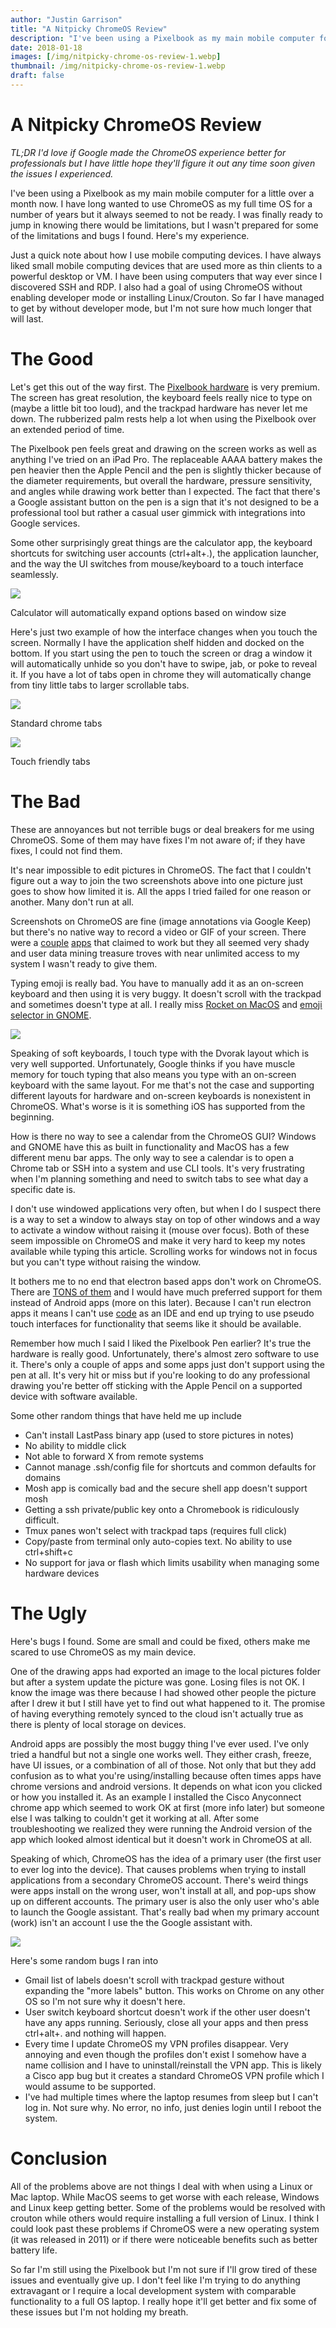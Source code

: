 ```yaml
---
author: "Justin Garrison"
title: "A Nitpicky ChromeOS Review"
description: "I've been using a Pixelbook as my main mobile computer for a little over a month now"
date: 2018-01-18
images: [/img/nitpicky-chrome-os-review-1.webp]
thumbnail: /img/nitpicky-chrome-os-review-1.webp
draft: false
---
```


# A Nitpicky ChromeOS Review

_TL;DR I'd love if Google made the ChromeOS experience better for professionals but I have little hope they'll figure it out any time soon given the issues I experienced._

I've been using a Pixelbook as my main mobile computer for a little over a month now. I have long wanted to use ChromeOS as my full time OS for a number of years but it always seemed to not be ready. I was finally ready to jump in knowing there would be limitations, but I wasn't prepared for some of the limitations and bugs I found. Here's my experience.

Just a quick note about how I use mobile computing devices. I have always liked small mobile computing devices that are used more as thin clients to a powerful desktop or VM. I have been using computers that way ever since I discovered SSH and RDP. I also had a goal of using ChromeOS without enabling developer mode or installing Linux/Crouton. So far I have managed to get by without developer mode, but I'm not sure how much longer that will last.

# The Good

Let's get this out of the way first. The [Pixelbook hardware](https://store.google.com/us/product/google_pixelbook_specs?hl=en-US) is very premium. The screen has great resolution, the keyboard feels really nice to type on (maybe a little bit too loud), and the trackpad hardware has never let me down. The rubberized palm rests help a lot when using the Pixelbook over an extended period of time.

The Pixelbook pen feels great and drawing on the screen works as well as anything I've tried on an iPad Pro. The replaceable AAAA battery makes the pen heavier then the Apple Pencil and the pen is slightly thicker because of the diameter requirements, but overall the hardware, pressure sensitivity, and angles while drawing work better than I expected. The fact that there's a Google assistant button on the pen is a sign that it's not designed to be a professional tool but rather a casual user gimmick with integrations into Google services.

Some other surprisingly great things are the calculator app, the keyboard shortcuts for switching user accounts (ctrl+alt+.), the application launcher, and the way the UI switches from mouse/keyboard to a touch interface seamlessly.

![](/img/nitpicky-chrome-os-review-2.webp)

Calculator will automatically expand options based on window size

Here's just two example of how the interface changes when you touch the screen. Normally I have the application shelf hidden and docked on the bottom. If you start using the pen to touch the screen or drag a window it will automatically unhide so you don't have to swipe, jab, or poke to reveal it. If you have a lot of tabs open in chrome they will automatically change from tiny little tabs to larger scrollable tabs.

![](/img/nitpicky-chrome-os-review-3.webp)

Standard chrome tabs

![](/img/nitpicky-chrome-os-review-6.webp)

Touch friendly tabs

# The Bad

These are annoyances but not terrible bugs or deal breakers for me using ChromeOS. Some of them may have fixes I'm not aware of; if they have fixes, I could not find them.

It's near impossible to edit pictures in ChromeOS. The fact that I couldn't figure out a way to join the two screenshots above into one picture just goes to show how limited it is. All the apps I tried failed for one reason or another. Many don't run at all.

Screenshots on ChromeOS are fine (image annotations via Google Keep) but there's no native way to record a video or GIF of your screen. There were a [couple](https://chrome.google.com/webstore/detail/screencastify-screen-vide/mmeijimgabbpbgpdklnllpncmdofkcpn?hl=en) [apps](https://chrome.google.com/webstore/detail/loom-video-recorder-scree/liecbddmkiiihnedobmlmillhodjkdmb?hl=en-US) that claimed to work but they all seemed very shady and user data mining treasure troves with near unlimited access to my system I wasn't ready to give them.

Typing emoji is really bad. You have to manually add it as an on-screen keyboard and then using it is very buggy. It doesn't scroll with the trackpad and sometimes doesn't type at all. I really miss [Rocket on MacOS](http://matthewpalmer.net/rocket/) and [emoji selector in GNOME](https://extensions.gnome.org/extension/1162/emoji-selector/).

![](/img/nitpicky-chrome-os-review-4.webp)

Speaking of soft keyboards, I touch type with the Dvorak layout which is very well supported. Unfortunately, Google thinks if you have muscle memory for touch typing that also means you type with an on-screen keyboard with the same layout. For me that's not the case and supporting different layouts for hardware and on-screen keyboards is nonexistent in ChromeOS. What's worse is it is something iOS has supported from the beginning.

How is there no way to see a calendar from the ChromeOS GUI? Windows and GNOME have this as built in functionality and MacOS has a few different menu bar apps. The only way to see a calendar is to open a Chrome tab or SSH into a system and use CLI tools. It's very frustrating when I'm planning something and need to switch tabs to see what day a specific date is.

I don't use windowed applications very often, but when I do I suspect there is a way to set a window to always stay on top of other windows and a way to activate a window without raising it (mouse over focus). Both of these seem impossible on ChromeOS and make it very hard to keep my notes available while typing this article. Scrolling works for windows not in focus but you can't type without raising the window.

It bothers me to no end that electron based apps don't work on ChromeOS. There are [TONS of them](https://electronjs.org/apps) and I would have much preferred support for them instead of Android apps (more on this later). Because I can't run electron apps it means I can't use [code](https://code.visualstudio.com/) as an IDE and end up trying to use pseudo touch interfaces for functionality that seems like it should be available.

Remember how much I said I liked the Pixelbook Pen earlier? It's true the hardware is really good. Unfortunately, there's almost zero software to use it. There's only a couple of apps and some apps just don't support using the pen at all. It's very hit or miss but if you're looking to do any professional drawing you're better off sticking with the Apple Pencil on a supported device with software available.

Some other random things that have held me up include

- Can't install LastPass binary app (used to store pictures in notes)
- No ability to middle click
- Not able to forward X from remote systems
- Cannot manage .ssh/config file for shortcuts and common defaults for domains
- Mosh app is comically bad and the secure shell app doesn't support mosh
- Getting a ssh private/public key onto a Chromebook is ridiculously difficult.
- Tmux panes won't select with trackpad taps (requires full click)
- Copy/paste from terminal only auto-copies text. No ability to use ctrl+shift+c
- No support for java or flash which limits usability when managing some hardware devices

# The Ugly

Here's bugs I found. Some are small and could be fixed, others make me scared to use ChromeOS as my main device.

One of the drawing apps had exported an image to the local pictures folder but after a system update the picture was gone. Losing files is not OK. I know the image was there because I had showed other people the picture after I drew it but I still have yet to find out what happened to it. The promise of having everything remotely synced to the cloud isn't actually true as there is plenty of local storage on devices.

Android apps are possibly the most buggy thing I've ever used. I've only tried a handful but not a single one works well. They either crash, freeze, have UI issues, or a combination of all of those. Not only that but they add confusion as to what you're using/installing because often times apps have chrome versions and android versions. It depends on what icon you clicked or how you installed it. As an example I installed the Cisco Anyconnect chrome app which seemed to work OK at first (more info later) but someone else I was talking to couldn't get it working at all. After some troubleshooting we realized they were running the Android version of the app which looked almost identical but it doesn't work in ChromeOS at all.

Speaking of which, ChromeOS has the idea of a primary user (the first user to ever log into the device). That causes problems when trying to install applications from a secondary ChromeOS account. There's weird things were apps install on the wrong user, won't install at all, and pop-ups show up on different accounts. The primary user is also the only user who's able to launch the Google assistant. That's really bad when my primary account (work) isn't an account I use the the Google assistant with.

![](/img/nitpicky-chrome-os-review-5.webp)

Here's some random bugs I ran into

- Gmail list of labels doesn't scroll with trackpad gesture without expanding the "more labels" button. This works on Chrome on any other OS so I'm not sure why it doesn't here.
- User switch keyboard shortcut doesn't work if the other user doesn't have any apps running. Seriously, close all your apps and then press ctrl+alt+. and nothing will happen.
- Every time I update ChromeOS my VPN profiles disappear. Very annoying and even though the profiles don't exist I somehow have a name collision and I have to uninstall/reinstall the VPN app. This is likely a Cisco app bug but it creates a standard ChromeOS VPN profile which I would assume to be supported.
- I've had multiple times where the laptop resumes from sleep but I can't log in. Not sure why. No error, no info, just denies login until I reboot the system.

# Conclusion

All of the problems above are not things I deal with when using a Linux or Mac laptop. While MacOS seems to get worse with each release, Windows and Linux keep getting better. Some of the problems would be resolved with crouton while others would require installing a full version of Linux. I think I could look past these problems if ChromeOS were a new operating system (it was released in 2011) or if there were noticeable benefits such as better battery life.

So far I'm still using the Pixelbook but I'm not sure if I'll grow tired of these issues and eventually give up. I don't feel like I'm trying to do anything extravagant or I require a local development system with comparable functionality to a full OS laptop. I really hope it'll get better and fix some of these issues but I'm not holding my breath.
